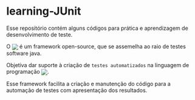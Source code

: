 # learning-JUnit

Esse repositório contém alguns códigos para prática e aprendizagem de desenvolvimento de teste.

O [<img align="center" src="https://img.shields.io/badge/-JUnit 5-25A162?logo=junit&style=flat" style="max-width:100%;">](https://junit.org/junit5/) é um framework open-source, que se assemelha ao raio de testes software java.

Objetiva dar suporte à criação de `testes automatizados` na linguagem de programação [<img align="center" src="https://img.shields.io/badge/-Java-007396?logo=Java&style=flat" style="max-width:100%;">](https://www.java.com/pt-BR/). 

Esse framework facilita a criação e manutenção do código para a automação de testes com apresentação dos resultados.

